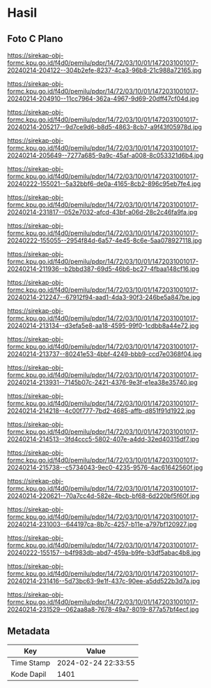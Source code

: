 # Hasil

## Foto C Plano

https://sirekap-obj-formc.kpu.go.id/f4d0/pemilu/pdpr/14/72/03/10/01/1472031001017-20240214-204122--304b2efe-8237-4ca3-96b8-21c988a72165.jpg

https://sirekap-obj-formc.kpu.go.id/f4d0/pemilu/pdpr/14/72/03/10/01/1472031001017-20240214-204910--11cc7964-362a-4967-9d69-20dff47cf04d.jpg

https://sirekap-obj-formc.kpu.go.id/f4d0/pemilu/pdpr/14/72/03/10/01/1472031001017-20240214-205217--9d7ce9d6-b8d5-4863-8cb7-a9f43f05978d.jpg

https://sirekap-obj-formc.kpu.go.id/f4d0/pemilu/pdpr/14/72/03/10/01/1472031001017-20240214-205649--7277a685-9a9c-45af-a008-8c053321d6b4.jpg

https://sirekap-obj-formc.kpu.go.id/f4d0/pemilu/pdpr/14/72/03/10/01/1472031001017-20240222-155021--5a32bbf6-de0a-4165-8cb2-896c95eb7fe4.jpg

https://sirekap-obj-formc.kpu.go.id/f4d0/pemilu/pdpr/14/72/03/10/01/1472031001017-20240214-231817--052e7032-afcd-43bf-a06d-28c2c46fa9fa.jpg

https://sirekap-obj-formc.kpu.go.id/f4d0/pemilu/pdpr/14/72/03/10/01/1472031001017-20240222-155055--2954f84d-6a57-4e45-8c6e-5aa078927118.jpg

https://sirekap-obj-formc.kpu.go.id/f4d0/pemilu/pdpr/14/72/03/10/01/1472031001017-20240214-211936--b2bbd387-69d5-46b6-bc27-4fbaa148cf16.jpg

https://sirekap-obj-formc.kpu.go.id/f4d0/pemilu/pdpr/14/72/03/10/01/1472031001017-20240214-212247--67912f94-aad1-4da3-90f3-246be5a847be.jpg

https://sirekap-obj-formc.kpu.go.id/f4d0/pemilu/pdpr/14/72/03/10/01/1472031001017-20240214-213134--d3efa5e8-aa18-4595-99f0-1cdbb8a44e72.jpg

https://sirekap-obj-formc.kpu.go.id/f4d0/pemilu/pdpr/14/72/03/10/01/1472031001017-20240214-213737--80241e53-4bbf-4249-bbb9-ccd7e0368f04.jpg

https://sirekap-obj-formc.kpu.go.id/f4d0/pemilu/pdpr/14/72/03/10/01/1472031001017-20240214-213931--7145b07c-2421-4376-9e3f-e1ea38e35740.jpg

https://sirekap-obj-formc.kpu.go.id/f4d0/pemilu/pdpr/14/72/03/10/01/1472031001017-20240214-214218--4c00f777-7bd2-4685-affb-d851f91d1922.jpg

https://sirekap-obj-formc.kpu.go.id/f4d0/pemilu/pdpr/14/72/03/10/01/1472031001017-20240214-214513--3fd4ccc5-5802-407e-a4dd-32ed40315df7.jpg

https://sirekap-obj-formc.kpu.go.id/f4d0/pemilu/pdpr/14/72/03/10/01/1472031001017-20240214-215738--c5734043-9ec0-4235-9576-4ac61642560f.jpg

https://sirekap-obj-formc.kpu.go.id/f4d0/pemilu/pdpr/14/72/03/10/01/1472031001017-20240214-220621--70a7cc4d-582e-4bcb-bf68-6d220bf5f60f.jpg

https://sirekap-obj-formc.kpu.go.id/f4d0/pemilu/pdpr/14/72/03/10/01/1472031001017-20240214-231003--644197ca-8b7c-4257-b11e-a797bf120927.jpg

https://sirekap-obj-formc.kpu.go.id/f4d0/pemilu/pdpr/14/72/03/10/01/1472031001017-20240222-155157--b4f983db-abd7-459a-b9fe-b3df5abac4b8.jpg

https://sirekap-obj-formc.kpu.go.id/f4d0/pemilu/pdpr/14/72/03/10/01/1472031001017-20240214-231416--5d73bc63-9e1f-437c-90ee-a5dd522b3d7a.jpg

https://sirekap-obj-formc.kpu.go.id/f4d0/pemilu/pdpr/14/72/03/10/01/1472031001017-20240214-231529--062aa8a8-7678-49a7-8019-877a57bf4ecf.jpg


## Metadata

| Key        | Value               |
| ---------- | ------------------- |
| Time Stamp | 2024-02-24 22:33:55 |
| Kode Dapil | 1401                |



